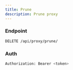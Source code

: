 ```yaml
---
title: Prune
description: Prune proxy
---
```


### Endpoint

```bash
DELETE /api/proxy/prune/
```

### Auth

```bash
Authorization: Bearer <token>
```

